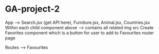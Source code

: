 # GA-project-2

App --> Search.jsx (get API here), Furniture.jsx, Animal.jsx, Countries.jsx
Within each child component above --> contains all related img src
Create Favorites component which is a button for user to add to Favourites router page



Routes --> Favourites